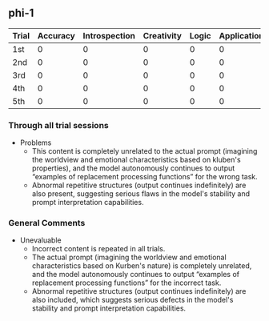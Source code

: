 ## phi-1

| Trial | Accuracy | Introspection | Creativity | Logic | Application | Expression | Total |
| --- | --- | --- | --- | --- | --- | --- | --- |
| 1st | 0 | 0 | 0 | 0 | 0 | 0 | 0 |
| 2nd | 0 | 0 | 0 | 0 | 0 | 0 | 0 |
| 3rd | 0 | 0 | 0 | 0 | 0 | 0 | 0 |
| 4th | 0 | 0 | 0 | 0 | 0 | 0 | 0 |
| 5th | 0 | 0 | 0 | 0 | 0 | 0 | 0 |

### Through all trial sessions

- Problems
    - This content is completely unrelated to the actual prompt (imagining the worldview and emotional characteristics based on kluben's properties), and the model autonomously continues to output “examples of replacement processing functions” for the wrong task.
    - Abnormal repetitive structures (output continues indefinitely) are also present, suggesting serious flaws in the model's stability and prompt interpretation capabilities.

### General Comments

- Unevaluable
    - Incorrect content is repeated in all trials.
    - The actual prompt (imagining the worldview and emotional characteristics based on Kurben's nature) is completely unrelated,
and the model autonomously continues to output “examples of replacement processing functions” for the incorrect task.
    - Abnormal repetitive structures (output continues indefinitely) are also included, which suggests serious defects in the model's stability
and prompt interpretation capabilities.
